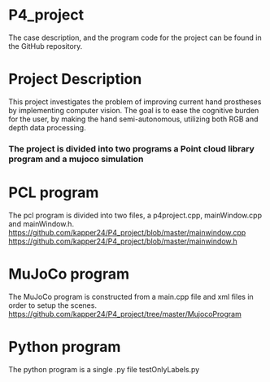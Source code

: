 # P4_project
The case description, and the program code for the project can be found in the GitHub repository.

# Project Description
This project investigates the problem of improving current hand prostheses by implementing computer vision. The goal is to ease the cognitive burden for the user, by making the hand semi-autonomous, utilizing both RGB and depth data processing.

### The project is divided into two programs a Point cloud library program and a mujoco simulation
# PCL program
The pcl program is divided into two files, a p4project.cpp, mainWindow.cpp and mainWindow.h.
https://github.com/kapper24/P4_project/blob/master/mainwindow.cpp
https://github.com/kapper24/P4_project/blob/master/mainwindow.h

# MuJoCo program
The MuJoCo program is constructed from a main.cpp file and xml files in order to setup the scenes.
https://github.com/kapper24/P4_project/tree/master/MujocoProgram

# Python program
The python program is a single .py file
testOnlyLabels.py
